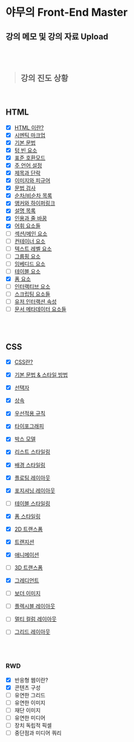 # 야무의 Front-End Master

## 강의 메모 및 강의 자료 Upload

<br/>
<br/>

> ## 강의 진도 상황 
<br/>

## HTML

- [x]  [HTML 이란?](https://yamoo9.github.io/front-end-master/lecture/html-index.html)
- [x]  [시멘틱 마크업](https://yamoo9.github.io/front-end-master/lecture/html-semantic-markup.html)
- [x]  [기본 문법](https://yamoo9.github.io/front-end-master/lecture/html-basic-syntax.html)
- [x]  [텅 빈 요소](https://yamoo9.github.io/front-end-master/lecture/html-without-closing-tag.html)
- [x]  [표준 호환모드](https://yamoo9.github.io/front-end-master/lecture/html-dtd-standard-document.html)
- [x]  [주 언어 설정](https://yamoo9.github.io/front-end-master/lecture/html-lang-attribute.html)
- [x]  [제목과 단락](https://yamoo9.github.io/front-end-master/lecture/html-headings-paragraph.html)
- [x]  [이미지와 피규어](https://yamoo9.github.io/front-end-master/lecture/html-image-figure-caption.html)
- [x]  [문법 검사](https://yamoo9.github.io/front-end-master/lecture/html-validation.html)
- [x]  [순차/비순차 목록](https://yamoo9.github.io/front-end-master/lecture/html-lists.html)
- [x]  [앵커와 하이퍼링크](https://yamoo9.github.io/front-end-master/lecture/html-anchor-link.html)
- [x]  [설명 목록](https://yamoo9.github.io/front-end-master/lecture/html-lists-definition.html)
- [x]  [인용과 줄 바꿈](https://yamoo9.github.io/front-end-master/lecture/html-quotation-line-break.html)
- [x]  [어휘 요소들](https://yamoo9.github.io/front-end-master/lecture/html-pharasing.html)
- [ ]  [섹션/메인 요소](https://yamoo9.github.io/front-end-master/lecture/html-pay-section-elements.html)
- [ ]  [컨테이너 요소](https://yamoo9.github.io/front-end-master/lecture/html-pay-container-elements.html)
- [ ]  [텍스트 레벨 요소](https://yamoo9.github.io/front-end-master/lecture/html-pay-text-level-elements.html)
- [ ]  [그룹핑 요소](https://yamoo9.github.io/front-end-master/lecture/html-pay-grouping-elements.html)
- [ ]  [임베디드 요소](https://yamoo9.github.io/front-end-master/lecture/html-pay-embeded-elements.html)
- [ ]  [테이블 요소](https://yamoo9.github.io/front-end-master/lecture/html-pay-tabular-elements.html)
- [x]  [폼 요소](https://yamoo9.github.io/front-end-master/lecture/html-pay-form-elements.html)
- [ ]  [인터랙티브 요소](https://yamoo9.github.io/front-end-master/lecture/html-pay-interactive-elements.html)
- [ ]  [스크립팅 요소들](https://yamoo9.github.io/front-end-master/lecture/html-pay-scripting-elements.html)
- [ ]  [유저 인터랙션 속성](https://yamoo9.github.io/front-end-master/lecture/html-pay-user-interaction-attributes.html)
- [ ]  [문서 메타데이터 요소들](https://yamoo9.github.io/front-end-master/lecture/html-pay-metadata.html)

<br/>
<br/>

## CSS

- [x]  [CSS란?](https://yamoo9.github.io/front-end-master/lecture/css-standards.html)
- [x]  [기본 문법 & 스타일 방법](https://yamoo9.github.io/front-end-master/lecture/css-basic-syntax.html)
- [x]  [선택자](https://yamoo9.github.io/front-end-master/lecture/css-selector.html)
- [x]  [상속](https://yamoo9.github.io/front-end-master/lecture/css-inheritance.html)
- [x]  [우선적용 규칙](https://yamoo9.github.io/front-end-master/lecture/css-cascade-rules.html)
- [x]  [타이포그래피](https://yamoo9.github.io/front-end-master/lecture/css-pay-typography.html)
- [x]  [박스 모델](https://yamoo9.github.io/front-end-master/lecture/css-pay-box-model.html)
- [x]  [리스트 스타일링](https://yamoo9.github.io/front-end-master/lecture/css-pay-list-styling.html)
- [x]  [배경 스타일링](https://yamoo9.github.io/front-end-master/lecture/css-pay-background.html)
- [x]  [플로팅 레이아웃](https://yamoo9.github.io/front-end-master/lecture/css-pay-layout-floating.html)
- [x]  [포지셔닝 레이아웃](https://yamoo9.github.io/front-end-master/lecture/css-pay-layout-positining.html)
- [ ]  [테이블 스타일링](https://yamoo9.github.io/front-end-master/lecture/css-pay-table-styling.html)
- [x]  [폼 스타일링](https://yamoo9.github.io/front-end-master/lecture/css-pay-form-styling.html)
- [x]  [2D 트랜스폼](https://yamoo9.github.io/front-end-master/lecture/css-pay-2d-transform-styling.html)
- [x]  [트랜지션](https://yamoo9.github.io/front-end-master/lecture/css-pay-transition-styling.html)
- [x]  [애니메이션](https://yamoo9.github.io/front-end-master/lecture/css-pay-animation-styling.html)
- [ ]  [3D 트랜스폼](https://yamoo9.github.io/front-end-master/lecture/css-pay-3d-transform-styling.html)
- [x]  [그레디언트](https://yamoo9.github.io/front-end-master/lecture/css-pay-gradients-styling.html)
- [ ]  [보더 이미지](https://yamoo9.github.io/front-end-master/lecture/css-pay-border-image.html)
- [ ]  [플렉시블 레이아웃](https://yamoo9.github.io/front-end-master/lecture/css-pay-flexbox-layout.html)
- [ ]  [멀티 컬럼 레이아웃](https://yamoo9.github.io/front-end-master/lecture/css-pay-multi-column.html)
- [ ]  [그리드 레이아웃](https://yamoo9.github.io/front-end-master/lecture/css-pay-grid-layout.html)


<br/>
<br/>

### RWD
- [x]  반응형 웹이란?
- [x]  콘텐츠 구성
- [ ]  유연한 그리드
- [ ]  유연한 이미지
- [ ]  재단 이미지
- [ ]  유연한 미디어
- [ ]  장치 독립적 픽셀
- [ ]  중단점과 미디어 쿼리

<br/>
<br/>
<br/>


